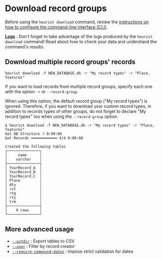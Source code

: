 # Download record groups

Before using the `heurist download` command, review the [instructions on how to configure the command-line interface (CLI)](../index.md#configure-the-cli).

**[Logs](./logs.md)** : Don't forget to take advantage of the logs produced by the `heurist download` command! Read about how to check your data and understand the command's results.

## Download multiple record groups' records

```shell
heurist download -f NEW_DATABASE.db -r "My record types" -r "Place, features"
```

If you want to load records from multiple record groups, specify each one with the option `-r` or `--record-group`.

When using this option, the default record group ("My record types") is ignored. Therefore, if you want to download your custom record types, in addition to records types of other groups, do not forget to declare "My record types" too when using the `--record-group` option.

```console
$ heurist download -f NEW_DATABASE.db -r "My record types" -r "Place, features"
Get DB Structure ⠼ 0:00:00
Get Records ━━━━━━━━━━━━ 4/4 0:00:08

Created the following tables
┌───────────────┐
│     name      │
│    varchar    │
├───────────────┤
│ YourRecord_A  │
│ YourRecord_B  │
│ YourRecord_C  │
│ Place         │
│ dty           │
│ rst           │
│ rtg           │
│ rty           │
│ trm           │
├───────────────┤
│    9 rows     │
└───────────────┘
```

## More advanced usage

- [`--outdir`](./export_csv.md) : Export tables to CSV
- [`--user`](./user_filter.md) : Filter by record creator
- [`--require-compound-dates`](./date_validation.md) : Impose strict validation for dates

